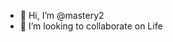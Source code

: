 - 👋 Hi, I’m @mastery2
- 💞️ I’m looking to collaborate on Life

<!---
mastery2/mastery2 is a ✨ special ✨ repository because its `README.md` (this file) appears on your GitHub profile.
You can click the Preview link to take a look at your changes.
--->
